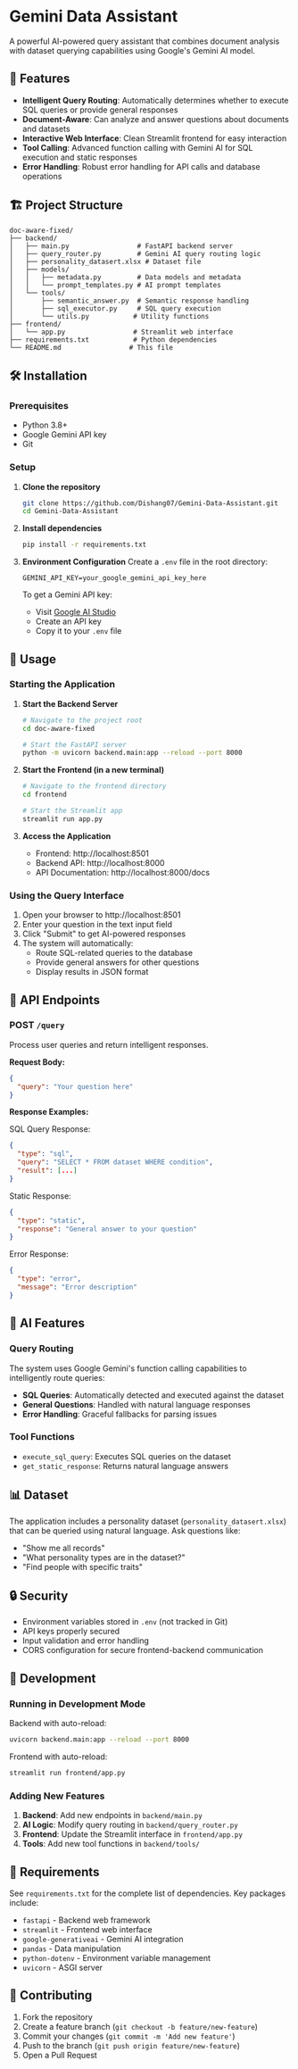 # Gemini Data Assistant

A powerful AI-powered query assistant that combines document analysis with dataset querying capabilities using Google's Gemini AI model.

## 🚀 Features

- **Intelligent Query Routing**: Automatically determines whether to execute SQL queries or provide general responses
- **Document-Aware**: Can analyze and answer questions about documents and datasets
- **Interactive Web Interface**: Clean Streamlit frontend for easy interaction
- **Tool Calling**: Advanced function calling with Gemini AI for SQL execution and static responses
- **Error Handling**: Robust error handling for API calls and database operations

## 🏗️ Project Structure

```
doc-aware-fixed/
├── backend/
│   ├── main.py                 # FastAPI backend server
│   ├── query_router.py         # Gemini AI query routing logic
│   ├── personality_datasert.xlsx # Dataset file
│   ├── models/
│   │   ├── metadata.py         # Data models and metadata
│   │   └── prompt_templates.py # AI prompt templates
│   └── tools/
│       ├── semantic_answer.py  # Semantic response handling
│       ├── sql_executor.py     # SQL query execution
│       └── utils.py           # Utility functions
├── frontend/
│   └── app.py                 # Streamlit web interface
├── requirements.txt           # Python dependencies
└── README.md                 # This file
```

## 🛠️ Installation

### Prerequisites

- Python 3.8+
- Google Gemini API key
- Git

### Setup

1. **Clone the repository**
   ```bash
   git clone https://github.com/Dishang07/Gemini-Data-Assistant.git
   cd Gemini-Data-Assistant
   ```

2. **Install dependencies**
   ```bash
   pip install -r requirements.txt
   ```

3. **Environment Configuration**
   Create a `.env` file in the root directory:
   ```env
   GEMINI_API_KEY=your_google_gemini_api_key_here
   ```

   To get a Gemini API key:
   - Visit [Google AI Studio](https://aistudio.google.com/)
   - Create an API key
   - Copy it to your `.env` file

## 🚀 Usage

### Starting the Application

1. **Start the Backend Server**
   ```bash
   # Navigate to the project root
   cd doc-aware-fixed
   
   # Start the FastAPI server
   python -m uvicorn backend.main:app --reload --port 8000
   ```

2. **Start the Frontend (in a new terminal)**
   ```bash
   # Navigate to the frontend directory
   cd frontend
   
   # Start the Streamlit app
   streamlit run app.py
   ```

3. **Access the Application**
   - Frontend: http://localhost:8501
   - Backend API: http://localhost:8000
   - API Documentation: http://localhost:8000/docs

### Using the Query Interface

1. Open your browser to http://localhost:8501
2. Enter your question in the text input field
3. Click "Submit" to get AI-powered responses
4. The system will automatically:
   - Route SQL-related queries to the database
   - Provide general answers for other questions
   - Display results in JSON format

## 🔧 API Endpoints

### POST `/query`
Process user queries and return intelligent responses.

**Request Body:**
```json
{
  "query": "Your question here"
}
```

**Response Examples:**

SQL Query Response:
```json
{
  "type": "sql",
  "query": "SELECT * FROM dataset WHERE condition",
  "result": [...]
}
```

Static Response:
```json
{
  "type": "static",
  "response": "General answer to your question"
}
```

Error Response:
```json
{
  "type": "error",
  "message": "Error description"
}
```

## 🤖 AI Features

### Query Routing
The system uses Google Gemini's function calling capabilities to intelligently route queries:

- **SQL Queries**: Automatically detected and executed against the dataset
- **General Questions**: Handled with natural language responses
- **Error Handling**: Graceful fallbacks for parsing issues

### Tool Functions
- `execute_sql_query`: Executes SQL queries on the dataset
- `get_static_response`: Returns natural language answers

## 📊 Dataset

The application includes a personality dataset (`personality_datasert.xlsx`) that can be queried using natural language. Ask questions like:
- "Show me all records"
- "What personality types are in the dataset?"
- "Find people with specific traits"

## 🔒 Security

- Environment variables stored in `.env` (not tracked in Git)
- API keys properly secured
- Input validation and error handling
- CORS configuration for secure frontend-backend communication

## 🧪 Development

### Running in Development Mode

Backend with auto-reload:
```bash
uvicorn backend.main:app --reload --port 8000
```

Frontend with auto-reload:
```bash
streamlit run frontend/app.py
```

### Adding New Features

1. **Backend**: Add new endpoints in `backend/main.py`
2. **AI Logic**: Modify query routing in `backend/query_router.py`
3. **Frontend**: Update the Streamlit interface in `frontend/app.py`
4. **Tools**: Add new tool functions in `backend/tools/`

## 📝 Requirements

See `requirements.txt` for the complete list of dependencies. Key packages include:

- `fastapi` - Backend web framework
- `streamlit` - Frontend web interface
- `google-generativeai` - Gemini AI integration
- `pandas` - Data manipulation
- `python-dotenv` - Environment variable management
- `uvicorn` - ASGI server

## 🤝 Contributing

1. Fork the repository
2. Create a feature branch (`git checkout -b feature/new-feature`)
3. Commit your changes (`git commit -m 'Add new feature'`)
4. Push to the branch (`git push origin feature/new-feature`)
5. Open a Pull Request

